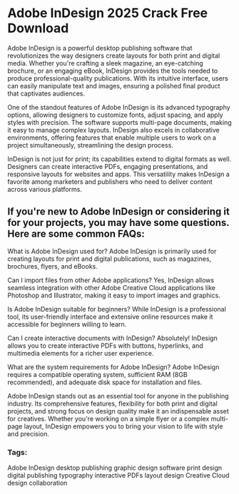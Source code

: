 
# Adobe InDesign 2025 Crack Free Download

Adobe InDesign is a powerful desktop publishing software that revolutionizes the way designers create layouts for both print and digital media. Whether you're crafting a sleek magazine, an eye-catching brochure, or an engaging eBook, InDesign provides the tools needed to produce professional-quality publications. With its intuitive interface, users can easily manipulate text and images, ensuring a polished final product that captivates audiences.

One of the standout features of Adobe InDesign is its advanced typography options, allowing designers to customize fonts, adjust spacing, and apply styles with precision. The software supports multi-page documents, making it easy to manage complex layouts. InDesign also excels in collaborative environments, offering features that enable multiple users to work on a project simultaneously, streamlining the design process.

InDesign is not just for print; its capabilities extend to digital formats as well. Designers can create interactive PDFs, engaging presentations, and responsive layouts for websites and apps. This versatility makes InDesign a favorite among marketers and publishers who need to deliver content across various platforms.

## If you're new to Adobe InDesign or considering it for your projects, you may have some questions. Here are some common FAQs:

What is Adobe InDesign used for? Adobe InDesign is primarily used for creating layouts for print and digital publications, such as magazines, brochures, flyers, and eBooks.

Can I import files from other Adobe applications? Yes, InDesign allows seamless integration with other Adobe Creative Cloud applications like Photoshop and Illustrator, making it easy to import images and graphics.

Is Adobe InDesign suitable for beginners? While InDesign is a professional tool, its user-friendly interface and extensive online resources make it accessible for beginners willing to learn.

Can I create interactive documents with InDesign? Absolutely! InDesign allows you to create interactive PDFs with buttons, hyperlinks, and multimedia elements for a richer user experience.

What are the system requirements for Adobe InDesign? Adobe InDesign requires a compatible operating system, sufficient RAM (8GB recommended), and adequate disk space for installation and files.

Adobe InDesign stands out as an essential tool for anyone in the publishing industry. Its comprehensive features, flexibility for both print and digital projects, and strong focus on design quality make it an indispensable asset for creatives. Whether you're working on a simple flyer or a complex multi-page layout, InDesign empowers you to bring your vision to life with style and precision.

### Tags:

Adobe InDesign
desktop publishing
graphic design software
print design
digital publishing
typography
interactive PDFs
layout design
Creative Cloud
design collaboration
